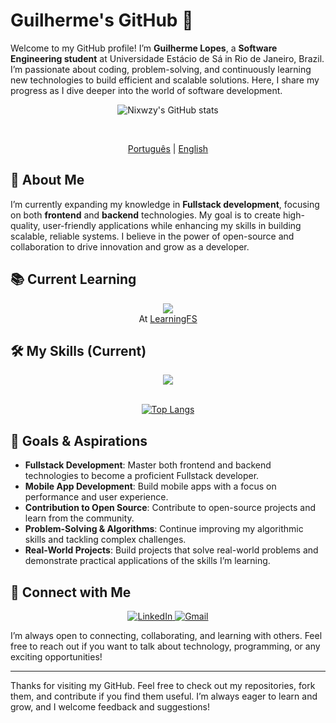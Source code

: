 # Guilherme's GitHub 🔭

Welcome to my GitHub profile! I’m **Guilherme Lopes**, a **Software Engineering student** at Universidade Estácio de Sá in Rio de Janeiro, Brazil. I’m passionate about coding, problem-solving, and continuously learning new technologies to build efficient and scalable solutions. Here, I share my progress as I dive deeper into the world of software development.
<div align="center">

![Nixwzy's GitHub stats](https://github-readme-stats.vercel.app/api?username=Nixwzy&show_icons=true&theme=synthwave)


</div>
</br>
<p align="center">
    <a href="https://github.com/Nixwzy/Nixwzy/blob/main/README_PTBR.md"><span>Português</span></a> |
    <a href="https://github.com/Nixwzy/Nixwzy/blob/main/README.md"><span>English</span></a>
   
</p>

## 🚀 About Me

I’m currently expanding my knowledge in **Fullstack development**, focusing on both **frontend** and **backend** technologies. My goal is to create high-quality, user-friendly applications while enhancing my skills in building scalable, reliable systems. I believe in the power of open-source and collaboration to drive innovation and grow as a developer.

## 📚 Current Learning

<div align="center">
    <img src="https://skillicons.dev/icons?i=html,css,tailwind" />
</br>
    At <a href="https://github.com/Nixwzy/learningFS" target="_blank">LearningFS</a>
</div>

## 🛠️ My Skills (Current)

<div align="center">
   <img src="https://skillicons.dev/icons?i=html,css,js,nodejs,python,mysql,php,postgresql,vscode,git&theme=light"/>
</div>

</br> 
<div align="center">

[![Top Langs](https://github-readme-stats.vercel.app/api/top-langs/?username=Nixwzy&layout=donut)](https://github.com/Nixwzy)

</div>

## 🎯 Goals & Aspirations

- **Fullstack Development**: Master both frontend and backend technologies to become a proficient Fullstack developer.
- **Mobile App Development**: Build mobile apps with a focus on performance and user experience.
- **Contribution to Open Source**: Contribute to open-source projects and learn from the community.
- **Problem-Solving & Algorithms**: Continue improving my algorithmic skills and tackling complex challenges.
- **Real-World Projects**: Build projects that solve real-world problems and demonstrate practical applications of the skills I’m learning.

## 🔗 Connect with Me

<div align="center">
  <a href="https://www.linkedin.com/in/glopesgl/" target="_blank">
    <img src="https://img.shields.io/badge/LinkedIn-0077B5?style=for-the-badge&logo=linkedin&logoColor=white" alt="LinkedIn"/>
  </a>
   <a href="mailto:glopesglcontato@gmail.com" target="_blank">
    <img src="https://img.shields.io/badge/Gmail-D14836?style=for-the-badge&logo=gmail&logoColor=white" alt="Gmail"/>
  </a>
</div>

I’m always open to connecting, collaborating, and learning with others. Feel free to reach out if you want to talk about technology, programming, or any exciting opportunities!

---

Thanks for visiting my GitHub. Feel free to check out my repositories, fork them, and contribute if you find them useful. I’m always eager to learn and grow, and I welcome feedback and suggestions!
